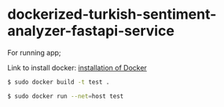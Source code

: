 # dockerized-turkish-sentiment-analyzer-fastapi-service

For running app;

Link to install docker:
<a href="https://docs.docker.com/engine/install/" target="_blank">installation of Docker</a>

```sh
$ sudo docker build -t test .
```
```sh
$ sudo docker run --net=host test
```
